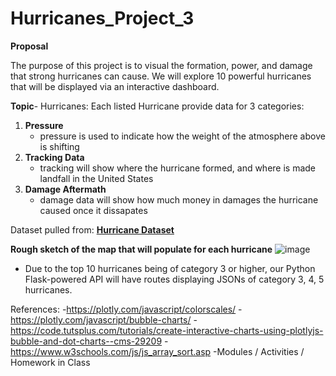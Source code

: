 # Hurricanes_Project_3

**Proposal**

The purpose of this project is to visual the formation, power, and damage that strong hurricanes can cause. We will explore 10 powerful hurricanes that will be displayed via an interactive dashboard.

**Topic**- Hurricanes:
  Each listed Hurricane provide data for 3 categories: 
  1. **Pressure**
      - pressure is used to indicate how the weight of the atmosphere above is shifting
  3. **Tracking Data** 
      - tracking will show where the hurricane formed, and where is made landfall in the United States
  4. **Damage Aftermath**
      - damage data will show how much money in damages the hurricane caused once it dissapates

Dataset pulled from:  [**Hurricane Dataset**](https://www.kaggle.com/datasets/noaa/hurricane-database)

**Rough sketch of the map that will populate for each hurricane**
![image](https://user-images.githubusercontent.com/115582691/230230943-a53a5ead-2869-494a-beb1-d2d6c7d8d647.png)

- Due to the top 10 hurricanes being of category 3 or higher, our Python Flask-powered API will have routes displaying JSONs of category 3, 4, 5 hurricanes.

References:
-https://plotly.com/javascript/colorscales/
-https://plotly.com/javascript/bubble-charts/
-https://code.tutsplus.com/tutorials/create-interactive-charts-using-plotlyjs-bubble-and-dot-charts--cms-29209
-https://www.w3schools.com/js/js_array_sort.asp
-Modules / Activities / Homework in Class
